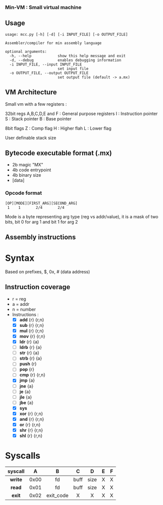 ### Min-VM : Small virtual machine

## Usage
```
usage: mcc.py [-h] [-d] [-i INPUT_FILE] [-o OUTPUT_FILE]

Assembler/compiler for min assembly language

optional arguments:
  -h, --help            show this help message and exit
  -d, --debug           enables debugging information
  -i INPUT_FILE, --input INPUT_FILE
                        set input file
  -o OUTPUT_FILE, --output OUTPUT_FILE
                        set output file (default -> a.mx)
```

## VM Architecture

Small vm with a few registers :

32bit regs
A,B,C,D,E and F : General purpose registers
I		: Instruction pointer
S		: Stack pointer
B		: Base pointer

8bit flags
Z		: Comp flag
H		: Higher flah
L		: Lower flag


User definable stack size

## Bytecode executable format (.mx)

- 2b magic "MX"
- 4b code entrypoint
- 4b binary size
- [data]

### Opcode format
```
[OP][MODE][FIRST_ARG][SECOND_ARG]
 1    1       2/4       2/4
```

Mode is a byte representing arg type (reg vs addr/value), it is a mask of two bits, bit 0 for arg 1 and bit 1 for arg 2

## Assembly instructions

# Syntax
Based on prefixes, $<register>, 0x<hexnum>, #<name> (data address)

## Instruction coverage
* r = reg
* a = addr
* n = number
* Instructions :
    * [x] **add** {r} {r,n} 
    * [x] **sub** {r} {r,n} 
    * [x] **mul** {r} {r,n}
    * [x] **mov** {r} {r,n}
    * [x] **ldr** {r} {a}
    * [ ] **ldrb** {r} {a}
    * [ ] **str** {r} {a}
    * [ ] **strb** {r} {a}
    * [ ] **push** {r} 
    * [ ] **pop** {r}
    * [ ] **cmp** {r} {r,n}
    * [x] **jmp** {a}
    * [ ] **jne** {a}
    * [ ] **je** {a}
    * [ ] **jle** {a}
    * [ ] **jbe** {a}
    * [x] **sys**
    * [x] **xor** {r} {r,n}
    * [x] **and** {r} {r,n}
    * [x] **or** {r} {r,n}
    * [x] **shr** {r} {r,n}
    * [x] **shl** {r} {r,n}

# Syscalls

| syscall | A | B | C | D | E | F |
|:---------:|:---:|:---:|:---:|:---:|:---:|:---:|
| **write**   | 0x00 | fd | buff | size | X | X |
| **read**    | 0x01 | fd | buff | size | X | X |
| **exit**    | 0x02 | exit_code | X | X | X | X |
